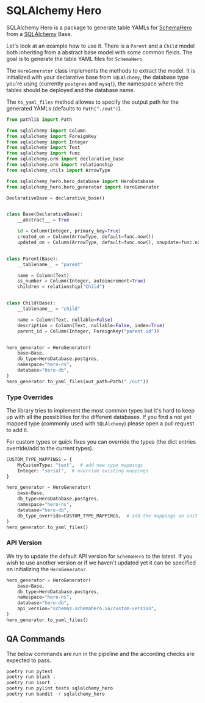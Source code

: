 # SQLAlchemy Hero

SQLAlchemy Hero is a package to generate table YAMLs for
[SchemaHero](https://schemahero.io/) from a
[SQLAlchemy](https://www.sqlalchemy.org/) Base.

Let's look at an example how to use it.
There is a `Parent` and a `Child` model both
inheriting from a abstract base model with some common fields.
The goal is to generate the table YAML files for `SchemaHero`.

The `HeroGenerator` class implements the methods to extract the model.
It is initialized with your declarative base from `SQLAlchemy`,
the database type you're using (currently `postgres` and `mysql`),
the namespace where the tables should be deployed and the database name.

The `to_yaml_files` method allowes to specify the output path for the
generated YAMLs (defaults to `Path("./out")`).

```python
from pathlib import Path

from sqlalchemy import Column
from sqlalchemy import ForeignKey
from sqlalchemy import Integer
from sqlalchemy import Text
from sqlalchemy import func
from sqlalchemy.orm import declarative_base
from sqlalchemy.orm import relationship
from sqlalchemy_utils import ArrowType

from sqlalchemy_hero.hero_database import HeroDatabase
from sqlalchemy_hero.hero_generator import HeroGenerator

DeclarativeBase = declarative_base()


class Base(DeclarativeBase):
    __abstract__ = True

    id = Column(Integer, primary_key=True)
    created_on = Column(ArrowType, default=func.now())
    updated_on = Column(ArrowType, default=func.now(), onupdate=func.now())


class Parent(Base):
    __tablename__ = "parent"

    name = Column(Text)
    ss_number = Column(Integer, autoincrement=True)
    children = relationship("Child")


class Child(Base):
    __tablename__ = "child"

    name = Column(Text, nullable=False)
    description = Column(Text, nullable=False, index=True)
    parent_id = Column(Integer, ForeignKey("parent.id"))


hero_generator = HeroGenerator(
    base=Base,
    db_type=HeroDatabase.postgres,
    namespace="hero-ns",
    database="hero-db",
)
hero_generator.to_yaml_files(out_path=Path("./out"))
```

### Type Overrides

The library tries to implement the most common types but it's hard to
keep up with all the possiblities for the different databases.
If you find a not yet mapped type (commonly used with `SQLAlchemy`) please
open a pull request to add it.

For custom types or quick fixes you can override the types
(the dict entries override/add to the current types).

```python
CUSTOM_TYPE_MAPPINGS = {
    MyCustomType: "text",  # add new type mappings
    Integer: "serial",  # override existing mappings
}

hero_generator = HeroGenerator(
    base=Base,
    db_type=HeroDatabase.postgres,
    namespace="hero-ns",
    database="hero-db",
    db_type_override=CUSTOM_TYPE_MAPPINGS,  # add the mappings on init
)
hero_generator.to_yaml_files()
```

### API Version

We try to update the default API version for `SchemaHero` to the latest.
If you wish to use another version or if we haven't updated yet it can be
specified on initializing the `HeroGenerator`.

```python
hero_generator = HeroGenerator(
    base=Base,
    db_type=HeroDatabase.postgres,
    namespace="hero-ns",
    database="hero-db",
    api_version="schemas.schemahero.io/custom-version",
)
hero_generator.to_yaml_files()
```

## QA Commands

The below commands are run in the pipeline and the according checks
are expected to pass.

```bash
poetry run pytest
poetry run black .
poetry run isort .
poetry run pylint tests sqlalchemy_hero
poetry run bandit -r sqlalchemy_hero
```
